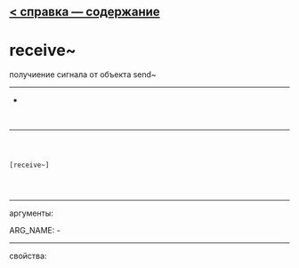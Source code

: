 [< справка — содержание](ceammc_lib.html)
---

# receive~


получиение сигнала от объекта send~

---

-
<br>


---


```



[receive~]


            
```

---
аргументы:

ARG_NAME: -<br>

---
свойства:


